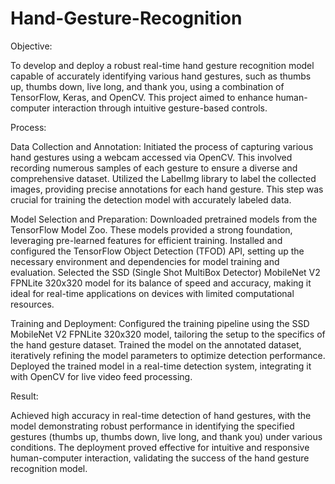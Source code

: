 # Hand-Gesture-Recognition

Objective:

To develop and deploy a robust real-time hand gesture recognition model capable of accurately identifying various hand gestures, such as thumbs up, thumbs down, live long, and thank you, using a combination of TensorFlow, Keras, and OpenCV. This project aimed to enhance human-computer interaction through intuitive gesture-based controls.

Process:

Data Collection and Annotation:
Initiated the process of capturing various hand gestures using a webcam accessed via OpenCV. This involved recording numerous samples of each gesture to ensure a diverse and comprehensive dataset.
Utilized the LabelImg library to label the collected images, providing precise annotations for each hand gesture. This step was crucial for training the detection model with accurately labeled data.

Model Selection and Preparation:
Downloaded pretrained models from the TensorFlow Model Zoo. These models provided a strong foundation, leveraging pre-learned features for efficient training.
Installed and configured the TensorFlow Object Detection (TFOD) API, setting up the necessary environment and dependencies for model training and evaluation.
Selected the SSD (Single Shot MultiBox Detector) MobileNet V2 FPNLite 320x320 model for its balance of speed and accuracy, making it ideal for real-time applications on devices with limited computational resources.

Training and Deployment:
Configured the training pipeline using the SSD MobileNet V2 FPNLite 320x320 model, tailoring the setup to the specifics of the hand gesture dataset.
Trained the model on the annotated dataset, iteratively refining the model parameters to optimize detection performance.
Deployed the trained model in a real-time detection system, integrating it with OpenCV for live video feed processing.

Result:

Achieved high accuracy in real-time detection of hand gestures, with the model demonstrating robust performance in identifying the specified gestures (thumbs up, thumbs down, live long, and thank you) under various conditions. The deployment proved effective for intuitive and responsive human-computer interaction, validating the success of the hand gesture recognition model.
